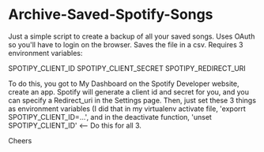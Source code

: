 # Archive-Saved-Spotify-Songs
Just a simple script to create a backup of all your saved songs. 
Uses OAuth so you'll have to login on the browser.
Saves the file in a csv.
Requires 3 environment variables:

SPOTIPY_CLIENT_ID
SPOTIPY_CLIENT_SECRET
SPOTIPY_REDIRECT_URI

To do this, you got to My Dashboard on the Spotify Developer website, create an app. Spotify will generate a client id and secret for you, and you can specify a Redirect_uri in the Settings page. Then, just set these 3 things as environment variables (I did that in my virtualenv activate file, 'exporrt SPOTIPY_CLIENT_ID=...', and in the deactivate function, 'unset SPOTIPY_CLIENT_ID' <-- Do this for all 3.

Cheers

